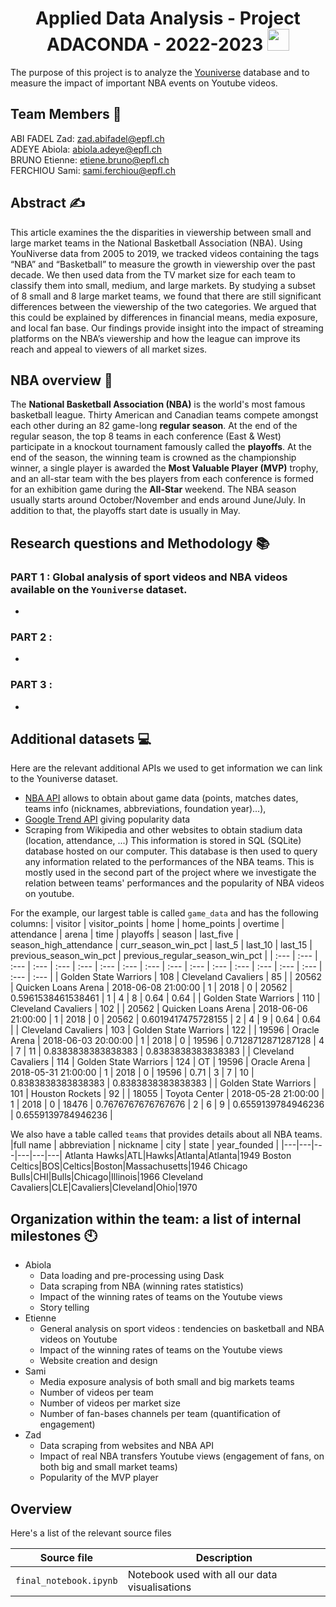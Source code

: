 <h1 align="center">Applied Data Analysis - Project ADACONDA - 2022-2023 <img src="https://media.giphy.com/media/hvRJCLFzcasrR4ia7z/giphy.gif" width="35"></h1>
<p align="center">

The purpose of this project is to analyze the [Youniverse](https://zenodo.org/record/4650046) database and to measure the impact of important NBA events on Youtube videos.


## Team Members 🤝
ABI FADEL Zad: zad.abifadel@epfl.ch <br/>
ADEYE Abiola: abiola.adeye@epfl.ch <br/>
BRUNO Etienne: etiene.bruno@epfl.ch <br/>
FERCHIOU Sami: sami.ferchiou@epfl.ch <br/>


## Abstract ✍️
  
This article examines the the disparities in viewership between small and large market teams in the National Basketball Association (NBA). Using YouNiverse data from 2005 to 2019, we tracked videos containing the tags “NBA” and “Basketball” to measure the growth in viewership over the past decade. We then used data from the TV market size for each team to classify them into small, medium, and large markets. By studying a subset of 8 small and 8 large market teams, we found that there are still significant differences between the viewership of the two categories. We argued that this could be explained by differences in financial means, media exposure, and local fan base. Our findings provide insight into the impact of streaming platforms on the NBA’s viewership and how the league can improve its reach and appeal to viewers of all market sizes.

## NBA overview 🏀
The **National Basketball Association (NBA)** is the world's most famous basketball league. Thirty American and Canadian teams compete amongst each other during an 82 game-long **regular season**. At the end of the regular season, the top 8 teams in each conference (East & West) participate in a knockout tournament famously called the **playoffs**. At the end of the season, the winning team is crowned as the championship winner, a single player is awarded the **Most Valuable Player (MVP)** trophy, and an all-star team with the bes players from each conference is formed for an exhibition game during the **All-Star** weekend. The NBA season usually starts around October/November and ends around June/July. In addition to that, the playoffs start date is usually in May.
  


## Research questions and Methodology 📚

### PART 1 : Global analysis of sport videos and NBA videos available on the `Youniverse` dataset.
- 

  
### PART 2 : 
- 

  
### PART 3 :
- 


## Additional datasets 💻
Here are the relevant additional APIs we used to get information we can link to the Youniverse dataset.
  - [NBA API](https://pypi.org/project/nba-api/) allows to obtain about game data (points, matches dates, teams info (nicknames, abbreviations, foundation year)...),
  - [Google Trend API](https://pypi.org/project/pytrends/) giving popularity data
  - Scraping from Wikipedia and other websites to obtain stadium data (location, attendance, ...)
This information is stored in SQL (SQLite) database hosted on our computer. This database is then used to query any information related to the performances of the NBA teams. This is mostly used in the second part of the project where we investigate the relation between teams' performances and the popularity of NBA videos on youtube.

For the example, our largest table is called `game_data` and has the following columns:
| visitor | visitor\_points | home | home\_points | overtime | attendance | arena | time | playoffs | season | last\_five | season\_high\_attendance | curr\_season\_win\_pct | last\_5 | last\_10 | last\_15 | previous\_season\_win\_pct | previous\_regular\_season\_win\_pct |
| :--- | :--- | :--- | :--- | :--- | :--- | :--- | :--- | :--- | :--- | :--- | :--- | :--- | :--- | :--- | :--- | :--- | :--- |
| Golden State Warriors | 108 | Cleveland Cavaliers | 85 |  | 20562 | Quicken Loans Arena | 2018-06-08 21:00:00 | 1 | 2018 | 0 | 20562 | 0.5961538461538461 | 1 | 4 | 8 | 0.64 | 0.64 |
| Golden State Warriors | 110 | Cleveland Cavaliers | 102 |  | 20562 | Quicken Loans Arena | 2018-06-06 21:00:00 | 1 | 2018 | 0 | 20562 | 0.6019417475728155 | 2 | 4 | 9 | 0.64 | 0.64 |
| Cleveland Cavaliers | 103 | Golden State Warriors | 122 |  | 19596 | Oracle Arena | 2018-06-03 20:00:00 | 1 | 2018 | 0 | 19596 | 0.7128712871287128 | 4 | 7 | 11 | 0.8383838383838383 | 0.8383838383838383 |
| Cleveland Cavaliers | 114 | Golden State Warriors | 124 | OT | 19596 | Oracle Arena | 2018-05-31 21:00:00 | 1 | 2018 | 0 | 19596 | 0.71 | 3 | 7 | 10 | 0.8383838383838383 | 0.8383838383838383 |
| Golden State Warriors | 101 | Houston Rockets | 92 |  | 18055 | Toyota Center | 2018-05-28 21:00:00 | 1 | 2018 | 0 | 18476 | 0.7676767676767676 | 2 | 6 | 9 | 0.6559139784946236 | 0.6559139784946236 |




We also have a table called `teams` that provides details about all NBA teams.
|full name | abbreviation | nickname | city | state | year_founded |
|---|---|---|---|---|---|
Atlanta Hawks|ATL|Hawks|Atlanta|Atlanta|1949
Boston Celtics|BOS|Celtics|Boston|Massachusetts|1946
Chicago Bulls|CHI|Bulls|Chicago|Illinois|1966
Cleveland Cavaliers|CLE|Cavaliers|Cleveland|Ohio|1970


## Organization within the team: a list of internal milestones :clock10:
- Abiola
    - Data loading and pre-processing using Dask
    - Data scraping from NBA (winning rates statistics)
    - Impact of the winning rates of teams on the Youtube views
    - Story telling
- Etienne
    - General analysis on sport videos : tendencies on basketball and NBA videos on Youtube
    - Impact of the winning rates of teams on the Youtube views 
    - Website creation and design
- Sami
    - Media exposure analysis of both small and big markets teams
    - Number of videos per team
    - Number of videos per market size
    - Number of fan-bases channels per team (quantification of engagement)
- Zad
    - Data scraping from websites and NBA API
    - Impact of real NBA transfers Youtube views (engagement of fans, on both big and small market teams)
    - Popularity of the MVP player



## Overview
Here's a list of the relevant source files 

|Source file | Description|
|---|---|
|`final_notebook.ipynb`           | Notebook used with all our data visualisations|

